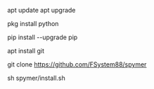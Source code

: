 
apt update 
 apt upgrade

 pkg install python

 pip install --upgrade pip

 apt install git

 git clone https://github.com/FSystem88/spymer
 
 sh spymer/install.sh
 

